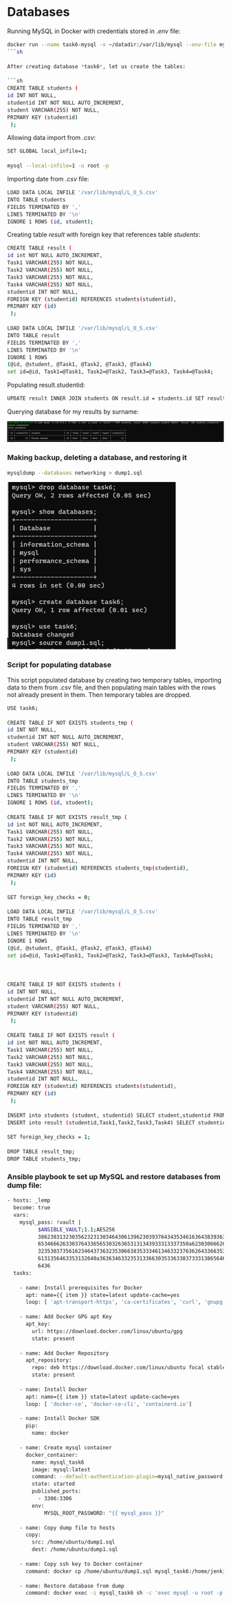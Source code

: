 # Databases

Running MySQL in Docker with credentials stored in *.env* file:

```sh
docker run --name task6-mysql -v ~/datadir:/var/lib/mysql --env-file mysql.env -d -p 3306:3306 mysql:latest
```sh

After creating database *task6*, let us create the tables:

```sh
CREATE TABLE students (
id INT NOT NULL,
studentid INT NOT NULL AUTO_INCREMENT,
student VARCHAR(255) NOT NULL,
PRIMARY KEY (studentid)
 );
``` 
 
Allowing data import from *.csv*:
 
```sh 
SET GLOBAL local_infile=1;
 
mysql --local-infile=1 -u root -p
```

Importing date from *.csv* file:
 
```sh 
LOAD DATA LOCAL INFILE '/var/lib/mysql/L_O_S.csv'
INTO TABLE students
FIELDS TERMINATED BY ','
LINES TERMINATED BY '\n'
IGNORE 1 ROWS (id, student);
```

Creating table *result* with foreign key that references table *students*:

```sh
CREATE TABLE result (
id int NOT NULL AUTO_INCREMENT,
Task1 VARCHAR(255) NOT NULL,
Task2 VARCHAR(255) NOT NULL,
Task3 VARCHAR(255) NOT NULL,
Task4 VARCHAR(255) NOT NULL,
studentid INT NOT NULL,
FOREIGN KEY (studentid) REFERENCES students(studentid),
PRIMARY KEY (id)
 );

LOAD DATA LOCAL INFILE '/var/lib/mysql/L_O_S.csv'
INTO TABLE result
FIELDS TERMINATED BY ','
LINES TERMINATED BY '\n'
IGNORE 1 ROWS
(@id, @student, @Task1, @Task2, @Task3, @Task4)
set id=@id, Task1=@Task1, Task2=@Task2, Task3=@Task3, Task4=@Task4;
```

Populating result.studentid:

```sh
UPDATE result INNER JOIN students ON result.id = students.id SET result.studentid = students.studentid WHERE result.id = students.id;
```

Querying database for my results by surname:

![query](./images/query.png "database query")


### Making backup, deleting a database, and restoring it

```sh
mysqldump --databases networking > dump1.sql
```

![dbrestore](./images/restore.png "restoring database")


### Script for populating database

This script populated database by creating two temporary tables, importing data to them from *.csv* file, and then populating main tables with the rows not already present in them.
Then temporary tables are dropped.

```sh
USE task6;

CREATE TABLE IF NOT EXISTS students_tmp (
id INT NOT NULL,
studentid INT NOT NULL AUTO_INCREMENT,
student VARCHAR(255) NOT NULL,
PRIMARY KEY (studentid)
 );
 
LOAD DATA LOCAL INFILE '/var/lib/mysql/L_O_S.csv'
INTO TABLE students_tmp
FIELDS TERMINATED BY ','
LINES TERMINATED BY '\n'
IGNORE 1 ROWS (id, student);

CREATE TABLE IF NOT EXISTS result_tmp (
id int NOT NULL AUTO_INCREMENT,
Task1 VARCHAR(255) NOT NULL,
Task2 VARCHAR(255) NOT NULL,
Task3 VARCHAR(255) NOT NULL,
Task4 VARCHAR(255) NOT NULL,
studentid INT NOT NULL,
FOREIGN KEY (studentid) REFERENCES students_tmp(studentid),
PRIMARY KEY (id)
 );
 
SET foreign_key_checks = 0;
 
LOAD DATA LOCAL INFILE '/var/lib/mysql/L_O_S.csv'
INTO TABLE result_tmp
FIELDS TERMINATED BY ','
LINES TERMINATED BY '\n'
IGNORE 1 ROWS
(@id, @student, @Task1, @Task2, @Task3, @Task4)
set id=@id, Task1=@Task1, Task2=@Task2, Task3=@Task3, Task4=@Task4;



CREATE TABLE IF NOT EXISTS students (
id INT NOT NULL,
studentid INT NOT NULL AUTO_INCREMENT,
student VARCHAR(255) NOT NULL,
PRIMARY KEY (studentid)
 );
 
CREATE TABLE IF NOT EXISTS result (
id int NOT NULL AUTO_INCREMENT,
Task1 VARCHAR(255) NOT NULL,
Task2 VARCHAR(255) NOT NULL,
Task3 VARCHAR(255) NOT NULL,
Task4 VARCHAR(255) NOT NULL,
studentid INT NOT NULL,
FOREIGN KEY (studentid) REFERENCES students(studentid),
PRIMARY KEY (id)
 );
 
INSERT into students (student, studentid) SELECT student,studentid FROM students_tmp WHERE students_tmp.studentid NOT IN (SELECT studentid FROM students);
INSERT into result (studentid,Task1,Task2,Task3,Task4) SELECT studentid,Task1,Task2,Task3,Task4 FROM result_tmp WHERE result_tmp.studentid NOT IN (SELECT studentid from result);

SET foreign_key_checks = 1;

DROP TABLE result_tmp;  
DROP TABLE students_tmp;
```


### Ansible playbook te set up MySQL and restore databases from dump file:

```sh
- hosts: _lemp
  become: true
  vars:
    mysql_pass: !vault |
          $ANSIBLE_VAULT;1.1;AES256
          38623831323035623231303464306139623039376434353461636438393634623361353361376364
          6534666263303764336565303263653131343933313337350a623030666266666237383233306162
          32353037356162346437363235306638353334613463323763626433663537636434303531343734
          6131356463353132640a363634633235313366303533633837333138656466383137306665313436
          6436
  tasks:

    - name: Install prerequisites for Docker
      apt: name={{ item }} state=latest update-cache=yes
      loop: [ 'apt-transport-https', 'ca-certificates', 'curl', 'gnupg', 'lsb-release', 'python3-pip']

    - name: Add Docker GPG apt Key
      apt_key:
        url: https://download.docker.com/linux/ubuntu/gpg
        state: present

    - name: Add Docker Repository
      apt_repository:
        repo: deb https://download.docker.com/linux/ubuntu focal stable
        state: present

    - name: Install Docker
      apt: name={{ item }} state=latest update-cache=yes
      loop: [ 'docker-ce', 'docker-ce-cli', 'containerd.io']

    - name: Install Docker SDK
      pip:
        name: docker

    - name: Create mysql container
      docker_container:
        name: mysql_task6
        image: mysql:latest
        command: --default-authentication-plugin=mysql_native_password
        state: started
        published_ports:
          - 3306:3306
        env:
            MYSQL_ROOT_PASSWORD: "{{ mysql_pass }}"
    
    - name: Copy dump file to hosts
      copy:
        src: /home/ubuntu/dump1.sql
        dest: /home/ubuntu/dump1.sql        
        
    - name: Copy ssh key to Docker container
      command: docker cp /home/ubuntu/dump1.sql mysql_task6:/home/jenkins
	
    - name: Restore database from dump
      command: docker exec -i mysql_task6 sh -c 'exec mysql -u root -p "{{ mysql_pass }}"' < /home/ubuntu/dump1.sql
```